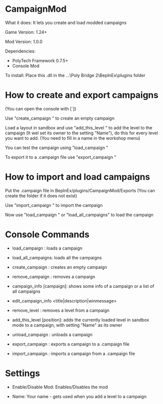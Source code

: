 # CampaignMod
What it does: It lets you create and load modded campaigns

Game Version: 1.24+

Mod Version: 1.0.0

Dependencies: 
- PolyTech Framework 0.7.5+
- Console Mod

To install: Place this .dll in the ...\Poly Bridge 2\BepInEx\plugins folder

# How to create and export campaigns
(You can open the console with [`])

Use "create_campaign <name>" to create an empty campaign

Load a layout in sandbox and use "add_this_level <campaign>" to add the level to the campaign (It wel set its owner to the setting "Name"), do this for every level you want to add. (You need to fill in a name in the workshop menu)

You can test the campaign using "load_campaign <campaign>"

To export it to a .campaign file use "export_campaign <campaign>"

# How to import and load campaigns
Put the .campaign file in BepInEx/plugins/CampaignMod/Exports (You can create the folder if it does not exist)

Use "import_campaign <name>" to import the campaign

Now use "load_campaign <campaign>" or "load_all_campaigns" to load the campaign

# Console Commands
- load_campaign <campaign>: loads a campaign

- load_all_campaigns: loads all the campaigns

- create_campaign <name>: creates an empty campaign

- remove_campaign <campaign>: removes a campaign

- campaign_info [campaign]: shows some info of a campaign or a list of all campaigns

- edit_campaign_info <campaign> <title|description|winmessage> <value>

- remove_level <campaign> <level>: removes a level from a campaign

- add_this_level <campaign> [position]: adds the currently loaded level in sandbox mode to a campaign, with setting "Name" as its owner

- unload_campaign <campaign>: unloads a campaign

- export_campaign <campaign>: exports a campaign to a .campaign file

- import_campaign <campaign>: imports a campaign from a .campaign file

# Settings
- Enable/Disable Mod: Enables/Disables the mod

- Name: Your name - gets used when you add a level to a campaign
